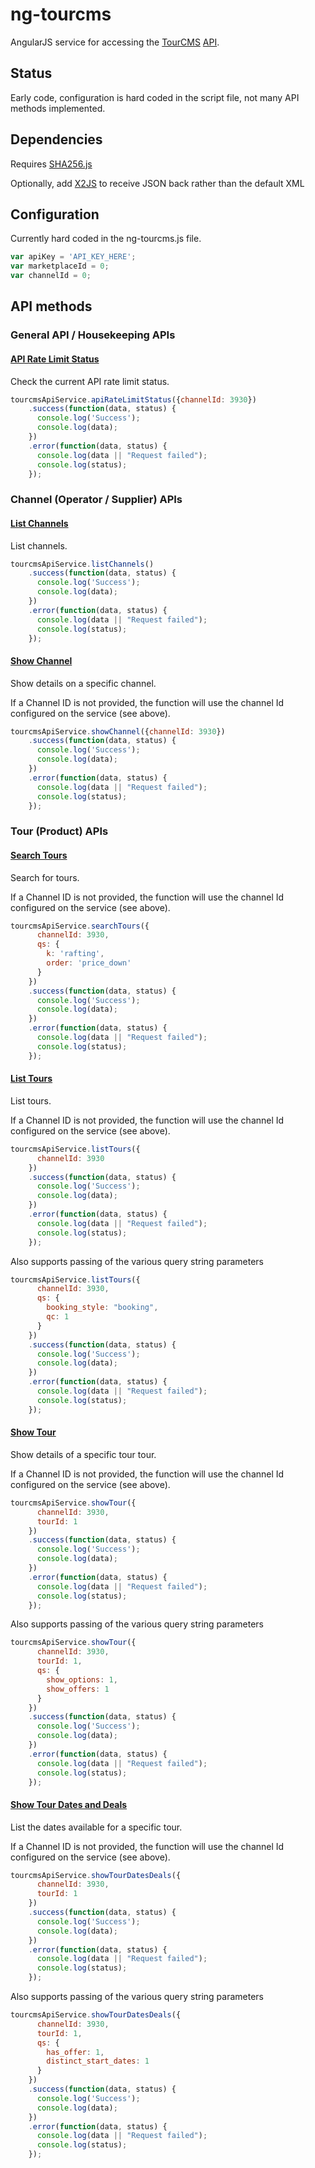 # ng-tourcms

AngularJS service for accessing the [TourCMS](http://www.tourcms.com) [API](http://www.tourcms.com/support/api/mp/).

## Status

Early code, configuration is hard coded in the script file, not many API methods implemented.

## Dependencies

Requires [SHA256.js](http://pajhome.org.uk/crypt/md5/sha256.html)

Optionally, add [X2JS](http://code.google.com/p/x2js/) to receive JSON back rather than the default XML

## Configuration

Currently hard coded in the ng-tourcms.js file.

```js
var apiKey = 'API_KEY_HERE';
var marketplaceId = 0;
var channelId = 0;
```

## API methods

### General API / Housekeeping APIs

#### [API Rate Limit Status](http://www.tourcms.com/support/api/mp/rate_limit_status.php)
Check the current API rate limit status.
```js
tourcmsApiService.apiRateLimitStatus({channelId: 3930})
    .success(function(data, status) {
      console.log('Success');
      console.log(data);
    })
    .error(function(data, status) {
      console.log(data || "Request failed");
      console.log(status);
    });
```

### Channel (Operator / Supplier) APIs

#### [List Channels](http://www.tourcms.com/support/api/mp/channels_list.php)
List channels.
```js
tourcmsApiService.listChannels()
    .success(function(data, status) {
      console.log('Success');
      console.log(data);
    })
    .error(function(data, status) {
      console.log(data || "Request failed");
      console.log(status);
    });
```

#### [Show Channel](http://www.tourcms.com/support/api/mp/channel_show.php)
Show details on a specific channel.

If a Channel ID is not provided, the function will use the channel Id
 configured on the service (see above).
```js
tourcmsApiService.showChannel({channelId: 3930})
    .success(function(data, status) {
      console.log('Success');
      console.log(data);
    })
    .error(function(data, status) {
      console.log(data || "Request failed");
      console.log(status);
    });
```

### Tour (Product) APIs

#### [Search Tours](http://www.tourcms.com/support/api/mp/tour_search.php)
Search for tours.

If a Channel ID is not provided, the function will use the channel Id
 configured on the service (see above).
```js
tourcmsApiService.searchTours({
      channelId: 3930,
      qs: {
        k: 'rafting',
        order: 'price_down'
      }
    })
    .success(function(data, status) {
      console.log('Success');
      console.log(data);
    })
    .error(function(data, status) {
      console.log(data || "Request failed");
      console.log(status);
    });
```

#### [List Tours](http://www.tourcms.com/support/api/mp/tours_list.php)
List tours.

If a Channel ID is not provided, the function will use the channel Id
 configured on the service (see above).
```js
tourcmsApiService.listTours({
      channelId: 3930
    })
    .success(function(data, status) {
      console.log('Success');
      console.log(data);
    })
    .error(function(data, status) {
      console.log(data || "Request failed");
      console.log(status);
    });
```
Also supports passing of the various query string parameters
```js
tourcmsApiService.listTours({
      channelId: 3930,
      qs: {
        booking_style: "booking",
        qc: 1
      }
    })
    .success(function(data, status) {
      console.log('Success');
      console.log(data);
    })
    .error(function(data, status) {
      console.log(data || "Request failed");
      console.log(status);
    });
```

#### [Show Tour](http://www.tourcms.com/support/api/mp/tour_show.php)
Show details of a specific tour tour.

If a Channel ID is not provided, the function will use the channel Id
 configured on the service (see above).
```js
tourcmsApiService.showTour({
      channelId: 3930,
      tourId: 1
    })
    .success(function(data, status) {
      console.log('Success');
      console.log(data);
    })
    .error(function(data, status) {
      console.log(data || "Request failed");
      console.log(status);
    });
```
Also supports passing of the various query string parameters
```js
tourcmsApiService.showTour({
      channelId: 3930,
      tourId: 1,
      qs: {
        show_options: 1,
        show_offers: 1
      }
    })
    .success(function(data, status) {
      console.log('Success');
      console.log(data);
    })
    .error(function(data, status) {
      console.log(data || "Request failed");
      console.log(status);
    });
```

#### [Show Tour Dates and Deals](http://www.tourcms.com/support/api/mp/tour_datesdeals_show.php)
List the dates available for a specific tour.

If a Channel ID is not provided, the function will use the channel Id
 configured on the service (see above).
```js
tourcmsApiService.showTourDatesDeals({
      channelId: 3930,
      tourId: 1
    })
    .success(function(data, status) {
      console.log('Success');
      console.log(data);
    })
    .error(function(data, status) {
      console.log(data || "Request failed");
      console.log(status);
    });
```
Also supports passing of the various query string parameters
```js
tourcmsApiService.showTourDatesDeals({
      channelId: 3930,
      tourId: 1,
      qs: {
        has_offer: 1,
        distinct_start_dates: 1
      }
    })
    .success(function(data, status) {
      console.log('Success');
      console.log(data);
    })
    .error(function(data, status) {
      console.log(data || "Request failed");
      console.log(status);
    });
```
